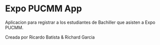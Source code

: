 Expo PUCMM App
=======

Aplicacion para registrar a los estudiantes de Bachiller que asisten a Expo PUCMM.

Creada por Ricardo Batista & Richard Garcia
